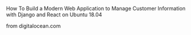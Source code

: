 How To Build a Modern Web Application to Manage Customer Information with Django and React on Ubuntu 18.04 


from digitalocean.com
